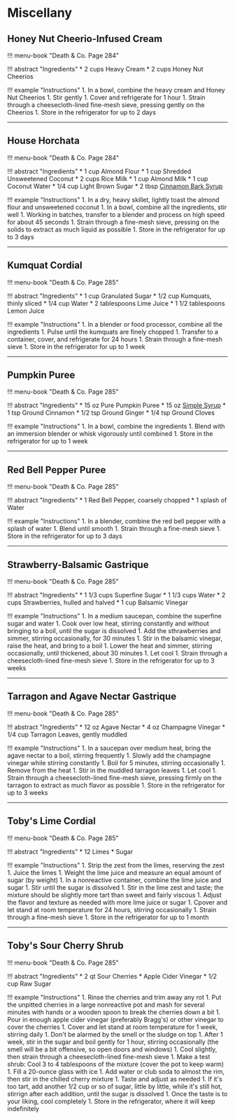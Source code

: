 # Miscellany

## Honey Nut Cheerio-Infused Cream

!!! menu-book "Death & Co. Page 284"

!!! abstract "Ingredients"
    * 2 cups Heavy Cream
    * 2 cups Honey Nut Cheerios

!!! example "Instructions"
    1. In a bowl, combine the heavy cream and Honey Nut Cheerios
    1. Stir gently
    1. Cover and refrigerate for 1 hour
    1. Strain through a cheesecloth-lined fine-mesh sieve, pressing gently on the Cheerios
    1. Store in the refrigerator for up to 2 days

---
## House Horchata

!!! menu-book "Death & Co. Page 284"

!!! abstract "Ingredients"
    * 1 cup Almond Flour
    * 1 cup Shredded Unsweetened Coconut
    * 2 cups Rice Milk
    * 1 cup Almond Milk
    * 1 cup Coconut Water
    * 1/4 cup Light Brown Sugar
    * 2 tbsp [Cinnamon Bark Syrup](../syrups/#cinnamon-bark-syrup)

!!! example "Instructions"
    1. In a dry, heavy skillet, lightly toast the almond flour and unsweetened coconut
    1. In a bowl, combine all the ingredients, stir well
    1. Working in batches, transfer to a blender and process on high speed for about 45 seconds
    1. Strain through a fine-mesh sieve, pressing on the solids to extract as much liquid as possible
    1. Store in the refrigerator for up to 3 days

---
## Kumquat Cordial

!!! menu-book "Death & Co. Page 285"

!!! abstract "Ingredients"
    * 1 cup Granulated Sugar
    * 1/2 cup Kumquats, thinly sliced
    * 1/4 cup Water
    * 2 tablespoons Lime Juice
    * 1 1/2 tablespoons Lemon Juice

!!! example "Instructions"
    1. In a blender or food processor, combine all the ingredients
    1. Pulse until the kumquats are finely chopped
    1. Transfer to a container, cover, and refrigerate for 24 hours
    1. Strain through a fine-mesh sieve
    1. Store in the refrigerator for up to 1 week

---
## Pumpkin Puree

!!! menu-book "Death & Co. Page 285"

!!! abstract "Ingredients"
    * 15 oz Pure Pumpkin Puree
    * 15 oz [Simple Syrup](../syrups/#simple-syrup)
    * 1 tsp Ground Cinnamon
    * 1/2 tsp Ground Ginger
    * 1/4 tsp Ground Cloves

!!! example "Instructions"
    1. In a bowl, combine the ingredients
    1. Blend with an immersion blender or whisk vigorously until combined
    1. Store in the refrigerator for up to 1 week

---
## Red Bell Pepper Puree

!!! menu-book "Death & Co. Page 285"

!!! abstract "Ingredients"
    * 1 Red Bell Pepper, coarsely chopped
    * 1 splash of Water

!!! example "Instructions"
    1. In a blender, combine the red bell pepper with a splash of water
    1. Blend until smooth
    1. Strain through a fine-mesh sieve
    1. Store in the refrigerator for up to 3 days

---
## Strawberry-Balsamic Gastrique

!!! menu-book "Death & Co. Page 285"

!!! abstract "Ingredients"
    * 1 1/3 cups Superfine Sugar
    * 1 1/3 cups Water
    * 2 cups Strawberries, hulled and halved
    * 1 cup Balsamic Vinegar

!!! example "Instructions"
    1. In a medium saucepan, combine the superfine sugar and water
    1. Cook over low heat, stirring constantly and without bringing to a boil, until the sugar is dissolved
    1. Add the sthrawberries and simmer, stirring occasionally, for 30 minutes
    1. Stir in the balsamic vinegar, raise the heat, and bring to a boil
    1. Lower the heat and simmer, stirring occasionally, until thickened, about 30 minutes
    1. Let cool
    1. Strain through a cheesecloth-lined fine-mesh sieve
    1. Store in the refrigerator for up to 3 weeks

---
## Tarragon and Agave Nectar Gastrique

!!! menu-book "Death & Co. Page 285"

!!! abstract "Ingredients"
    * 12 oz Agave Nectar
    * 4 oz Champagne Vinegar
    * 1/4 cup Tarragon Leaves, gently muddled

!!! example "Instructions"
    1. In a saucepan over medium heat, bring the agave nectar to a boil, stirring frequently
    1. Slowly add the champagne vinegar while stirring constantly
    1. Boil for 5 minutes, stirring occasionally
    1. Remove from the heat
    1. Stir in the muddled tarragon leaves
    1. Let cool
    1. Strain through a cheesecloth-lined fine-mesh sieve, pressing firmly on the tarragon to extract as much flavor as possible
    1. Store in the refrigerator for up to 3 weeks

---
## Toby's Lime Cordial

!!! menu-book "Death & Co. Page 285"

!!! abstract "Ingredients"
    * 12 Limes
    * Sugar

!!! example "Instructions"
    1. Strip the zest from the limes, reserving the zest
    1. Juice the limes
    1. Weight the lime juice and measure an equal amount of sugar (by weight)
    1. In a nonreactive container, combine the lime juice and sugar
    1. Stir until the sugar is dissolved
    1. Stir in the lime zest and taste; the mixture should be slightly more tart than sweet and fairly viscous
    1. Adjust the flavor and texture as needed with more lime juice or sugar
    1. Cpover and let stand at room temperature for 24 hours, stirring occasionally
    1. Strain through a fine-mesh sieve
    1. Store in the refrigerator for up to 1 month

---
## Toby's Sour Cherry Shrub

!!! menu-book "Death & Co. Page 285"

!!! abstract "Ingredients"
    * 2 qt Sour Cherries
    * Apple Cider Vinegar
    * 1/2 cup Raw Sugar

!!! example "Instructions"
    1. Rinse the cherries and trim away any rot
    1. Put the unpitted cherries in a large nonreactive pot and mash for several minutes with hands or a wooden spoon to break the cherries down a bit
    1. Pour in enough apple cider vinegar (preferably Bragg's) or other vinegar to cover the cherries
    1. Cover and let stand at room temperature for 1 week, stirring daily
    1. Don't be alarmed by the smell or the sludge on top
    1. After 1 week, stir in the sugar and boil gently for 1 hour, stirring occasionally (the smell will be a bit offensive, so open doors and windows)
    1. Cool slightly, then strain through a cheesecloth-lined fine-mesh sieve
    1. Make a test shrub: Cool 3 to 4 tablespoons of the mixture (cover the pot to keep warm)
    1. Fill a 20-ounce glass with ice
    1. Add water or club soda to almost the rim, then stir in the chilled cherry mixture
    1. Taste and adjust as needed
    1. If it's too tart, add another 1/2 cup or so of sugar, little by little, while it's still hot, stirrign after each addition, until the sugar is dissolved
    1. Once the taste is to your liking, cool completely
    1. Store in the refrigerator, where it will keep indefinitely